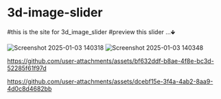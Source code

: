 # 3d-image-slider
#this is the site for 3d_image_slider 
#preview this slider ...🡻

![Screenshot 2025-01-03 140318](https://github.com/user-attachments/assets/146d0458-e2d0-41ca-839c-172429651c7f)
![Screenshot 2025-01-03 140348](https://github.com/user-attachments/assets/d716a0d2-2fb2-4096-a388-3eab44ff2b13)


https://github.com/user-attachments/assets/bf632ddf-b8ae-4f8e-bc3d-52285f61f97d



https://github.com/user-attachments/assets/dcebf15e-3f4a-4ab2-8aa9-4d0c8d4682bb

